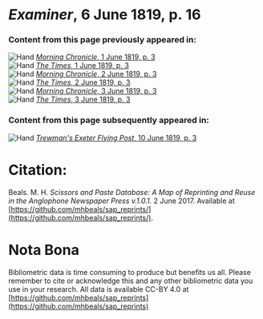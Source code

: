 # *Examiner*, 6 June 1819, p. 16  
  
### Content from this page previously appeared in:  
![Hand](http://scissorsandpaste.net/wp-content/uploads/2017/06/smallhandpointer.png) [*Morning Chronicle*, 1 June 1819, p. 3](https://mhbeals.github.io/sap_html/Morning-Chronicle/Morning-Chronicle-1-June-1819-p-3)  
![Hand](http://scissorsandpaste.net/wp-content/uploads/2017/06/smallhandpointer.png) [*The Times*, 1 June 1819, p. 3](https://mhbeals.github.io/sap_html/The-Times/The-Times-1-June-1819-p-3)  
![Hand](http://scissorsandpaste.net/wp-content/uploads/2017/06/smallhandpointer.png) [*Morning Chronicle*, 2 June 1819, p. 3](https://mhbeals.github.io/sap_html/Morning-Chronicle/Morning-Chronicle-2-June-1819-p-3)  
![Hand](http://scissorsandpaste.net/wp-content/uploads/2017/06/smallhandpointer.png) [*The Times*, 2 June 1819, p. 3](https://mhbeals.github.io/sap_html/The-Times/The-Times-2-June-1819-p-3)  
![Hand](http://scissorsandpaste.net/wp-content/uploads/2017/06/smallhandpointer.png) [*Morning Chronicle*, 3 June 1819, p. 3](https://mhbeals.github.io/sap_html/Morning-Chronicle/Morning-Chronicle-3-June-1819-p-3)  
![Hand](http://scissorsandpaste.net/wp-content/uploads/2017/06/smallhandpointer.png) [*The Times*, 3 June 1819, p. 3](https://mhbeals.github.io/sap_html/The-Times/The-Times-3-June-1819-p-3)  
  
### Content from this page subsequently appeared in:  
![Hand](http://scissorsandpaste.net/wp-content/uploads/2017/06/smallhandpointer.png) [*Trewman's Exeter Flying Post*, 10 June 1819, p. 3](https://mhbeals.github.io/sap_html/Trewman's-Exeter-Flying-Post/Trewman's-Exeter-Flying-Post-10-June-1819-p-3)  


# Citation: 

Beals. M. H. *Scissors and Paste Database: A Map of Reprinting and Reuse in the Anglophone Newspaper Press v.1.0.1.* 2 June 2017. Available at [https://github.com/mhbeals/sap_reprints/](https://github.com/mhbeals/sap_reprints/). 

# Nota Bona

Bibliometric data is time consuming to produce but benefits us all. Please remember to cite or acknowledge this and any other bibliometric data you use in your research. All data is available CC-BY 4.0 at [https://github.com/mhbeals/sap_reprints](https://github.com/mhbeals/sap_reprints)